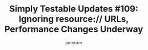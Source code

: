 ---
title: "Simply Testable Updates #109: Ignoring resource:// URLs, Performance Changes Underway"
author: joncram
newsletter_meta:
    issue_number: 109th
    url: https://us5.campaign-archive2.com/?u=ac75e33d993d2b502e333ddd0&amp;id=68adc8bcbb
    highlights:
      - <a href="https://us5.campaign-archive2.com/?u=ac75e33d993d2b502e333ddd0&amp;id=68adc8bcbb#ignoring-resource-urls">Ignoring resource:// URLs</a>
      - <a href="https://us5.campaign-archive2.com/?u=ac75e33d993d2b502e333ddd0&amp;id=68adc8bcbb#further-performance-improvements">Further performance improvements</a>
    closing_sentence: Expect the next newsletter in a week from now on 8 October 2014
---